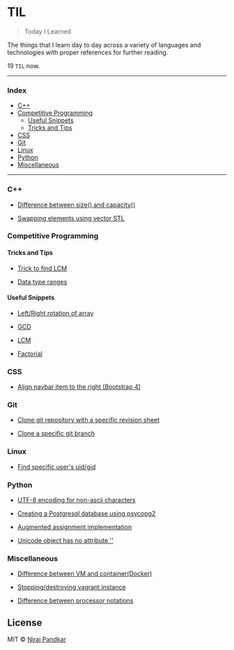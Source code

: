 # TIL

> Today I Learned

The things that I learn day to day across a variety of languages and technologies with proper references for further reading.

19 `TIL` now.

---

### Index

* [C++](#c)
* [Competitive Programming](#competitive-programming)
  * [Useful Snippets](#useful-snippets)
  * [Tricks and Tips](#tricks-and-tips)
* [CSS](#css)
* [Git](#git)
* [Linux](#linux)
* [Python](#python)
* [Miscellaneous](#miscellaneous)

---

### C++

* [Difference between size() and capacity()](C++/difference-between-size-and-capacity.md)

* [Swapping elements using vector STL](C++/swapping-elements-using-vector-stl.md)

### Competitive Programming

#### Tricks and Tips
* [Trick to find LCM](CompetitiveProgramming/TricksAndTips/trick-to-find-lcm.md)

* [Data type ranges](CompetitiveProgramming/TricksAndTips/data-type-ranges.md)

#### Useful Snippets

* [Left/Right rotation of array](CompetitiveProgramming/UsefulSnippets/left-or-right-rotation-of-array.md)

* [GCD](CompetitiveProgramming/UsefulSnippets/gcd.md)

* [LCM](CompetitiveProgramming/UsefulSnippets/lcm.md)

* [Factorial](CompetitiveProgramming/UsefulSnippets/factorial.md)

### CSS

* [Align navbar item to the right (Bootstrap 4)](CSS/align-navbar-item-to-the-right.md)

### Git

* [Clone git repository with a specific revision sheet](Git/clone-git-repository-with-a-specific-revision-sheet.md)

* [Clone a specific git branch](Git/clone-a-specific-git-branch.md)

### Linux

* [Find specific user's uid/gid](Linux/find-specific-users-uid-gid.md)

### Python

* [UTF-8 encoding for non-ascii characters](Python/utf-8-encoding-for-non-ascii-characters.md)

* [Creating a Postgresql database using psycopg2](Python/creating-a-postgresql-database-using-psycopg2.md)

* [Augmented assignment implementation](Python/augmented-assignment-implementation.md)

* [Unicode object has no attribute ''](Python/unicode-object-has-no-attribute.md)

### Miscellaneous

* [Difference between VM and container(Docker)](Miscellaneous/difference-between-vm-and-container.md)

* [Stopping/destroying vagrant instance](Miscellaneous/stopping-destroying-vagrant-instance.md)

* [Difference between processor notations](Miscellaneous/difference-between-processor-notations.md)

## License

MIT © [Niraj Pandkar](https://github.com/nirajpandkar)

